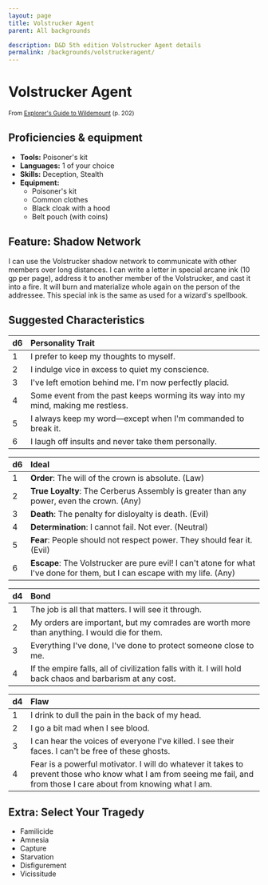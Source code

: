 ```yaml
---
layout: page
title: Volstrucker Agent
parent: All backgrounds

description: D&D 5th edition Volstrucker Agent details
permalink: /backgrounds/volstruckeragent/
---
```

# Volstrucker Agent

<small>From <a target="_blank" href="https://dnd.wizards.com/products/wildemount">Explorer's Guide to Wildemount</a> (p. 202)</small>


## Proficiencies & equipment

- **Tools:** Poisoner's kit
- **Languages:** 1 of your choice
- **Skills:** Deception, Stealth
- **Equipment:** 
  - Poisoner's kit
  - Common clothes
  - Black cloak with a hood
  - Belt pouch (with coins)

## Feature: Shadow Network


I can use the Volstrucker shadow network to communicate with other members over long distances. I can write a letter in special arcane ink (10 gp per page), address it to another member of the Volstrucker, and cast it into a fire. It will burn and materialize whole again on the person of the addressee. This special ink is the same as used for a wizard's spellbook.

## Suggested Characteristics


| d6 | Personality Trait |
|:----------------------------|:------------------|
| 1 | I prefer to keep my thoughts to myself. |
| 2 | I indulge vice in excess to quiet my conscience. |
| 3 | I've left emotion behind me. I'm now perfectly placid. |
| 4 | Some event from the past keeps worming its way into my mind, making me restless. |
| 5 | I always keep my word—except when I'm commanded to break it. |
| 6 | I laugh off insults and never take them personally. |

| d6 | Ideal |
|:----------------------------|:------|
| 1 | **Order**: The will of the crown is absolute. (Law) |
| 2 | **True Loyalty**: The Cerberus Assembly is greater than any power, even the crown. (Any) |
| 3 | **Death**: The penalty for disloyalty is death. (Evil) |
| 4 | **Determination**: I cannot fail. Not ever. (Neutral) |
| 5 | **Fear**: People should not respect power. They should fear it. (Evil) |
| 6 | **Escape**: The Volstrucker are pure evil! I can't atone for what I've done for them, but I can escape with my life. (Any) |

| d4 | Bond |
|:----------------------------|:------------------|
| 1 | The job is all that matters. I will see it through. |
| 2 | My orders are important, but my comrades are worth more than anything. I would die for them. |
| 3 | Everything I've done, I've done to protect someone close to me. |
| 4 | If the empire falls, all of civilization falls with it. I will hold back chaos and barbarism at any cost. |

| d4 | Flaw |
|:----------------------------|:------------------|
| 1 | I drink to dull the pain in the back of my head. |
| 2 | I go a bit mad when I see blood. |
| 3 | I can hear the voices of everyone I've killed. I see their faces. I can't be free of these ghosts. |
| 4 | Fear is a powerful motivator. I will do whatever it takes to prevent those who know what I am from seeing me fail, and from those I care about from knowing what I am. |

## Extra: Select Your Tragedy


- Familicide
- Amnesia
- Capture
- Starvation
- Disfigurement
- Vicissitude